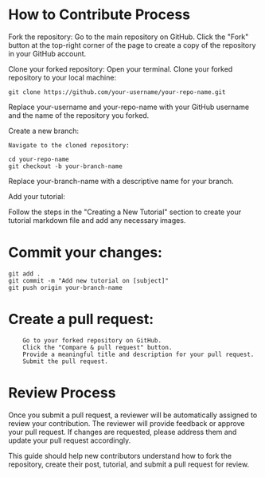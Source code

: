 # How to Contribute Process

Fork the repository:
    Go to the main repository on GitHub.
    Click the "Fork" button at the top-right corner of the page to create a copy of the repository in your GitHub account.

Clone your forked repository:
    Open your terminal.
    Clone your forked repository to your local machine:

```
git clone https://github.com/your-username/your-repo-name.git
```
Replace your-username and your-repo-name with your GitHub username and the name of the repository you forked.

Create a new branch:

    Navigate to the cloned repository:

```
cd your-repo-name
git checkout -b your-branch-name
```
Replace your-branch-name with a descriptive name for your branch.

Add your tutorial:

Follow the steps in the "Creating a New Tutorial" section to create your tutorial markdown file and add any necessary images.

# Commit your changes:

```
git add .
git commit -m "Add new tutorial on [subject]"
git push origin your-branch-name
```

# Create a pull request:
        Go to your forked repository on GitHub.
        Click the "Compare & pull request" button.
        Provide a meaningful title and description for your pull request.
        Submit the pull request.

# Review Process

Once you submit a pull request, a reviewer will be automatically assigned to review your contribution. The reviewer will provide feedback or approve your pull request. If changes are requested, please address them and update your pull request accordingly.

This guide should help new contributors understand how to fork the repository, create their post, tutorial, and submit a pull request for review.
